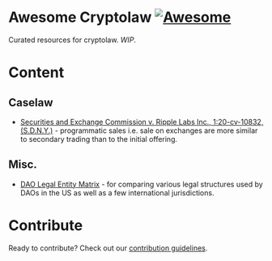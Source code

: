 # Awesome Cryptolaw [![Awesome](https://cdn.rawgit.com/sindresorhus/awesome/d7305f38d29fed78fa85652e3a63e154dd8e8829/media/badge.svg)](https://github.com/sindresorhus/awesome)

Curated resources for cryptolaw. _WIP_. 

# Content 

## Caselaw

- [Securities and Exchange Commission v. Ripple Labs Inc., 1:20-cv-10832, (S.D.N.Y.)](https://storage.courtlistener.com/recap/gov.uscourts.nysd.551082/gov.uscourts.nysd.551082.874.0_4.pdf) - programmatic sales i.e. sale on exchanges are more similar to secondary trading than to the initial offering.

## Misc.

- [DAO Legal Entity Matrix](https://daos.paradigm.xyz/) - for comparing various legal structures used by DAOs in the US as well as a few international jurisdictions.


# Contribute 

Ready to contribute? Check out our [contribution guidelines](https://github.com/lexDAO/awesome-cryptolaw/blob/main/CONTRIBUTING.md).
